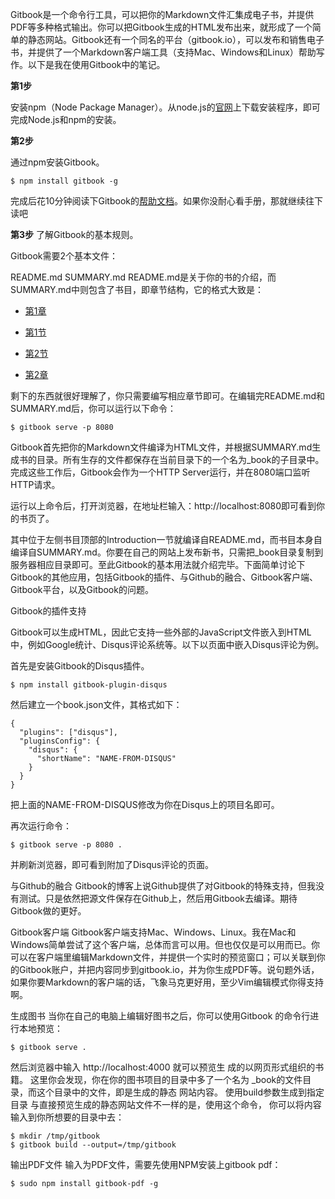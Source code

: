 ​		Gitbook是一个命令行工具，可以把你的Markdown文件汇集成电子书，并提供PDF等多种格式输出。你可以把Gitbook生成的HTML发布出来，就形成了一个简单的静态网站。Gitbook还有一个同名的平台（gitbook.io），可以发布和销售电子书，并提供了一个Markdown客户端工具（支持Mac、Windows和Linux）帮助写作。以下是我在使用Gitbook中的笔记。

**第1步**

安装npm（Node Package Manager）。从node.js的[官网](http://nodejs.org/#download)上下载安装程序，即可完成Node.js和npm的安装。

**第2步**

通过npm安装Gitbook。

```git
$ npm install gitbook -g
```

完成后花10分钟阅读下Gitbook的[帮助文档](http://help.gitbook.io/)。如果你没耐心看手册，那就继续往下读吧

**第3步** 
了解Gitbook的基本规则。

Gitbook需要2个基本文件：

README.md
SUMMARY.md
README.md是关于你的书的介绍，而SUMMARY.md中则包含了书目，即章节结构，它的格式大致是：

* [第1章](c1.md)

 * [第1节](c1s1.md)

 * [第2节](c1s2.md)

* [第2章](c2.md)

剩下的东西就很好理解了，你只需要编写相应章节即可。在编辑完README.md和SUMMARY.md后，你可以运行以下命令：

```
$ gitbook serve -p 8080 
```

Gitbook首先把你的Markdown文件编译为HTML文件，并根据SUMMARY.md生成书的目录。所有生存的文件都保存在当前目录下的一个名为_book的子目录中。完成这些工作后，Gitbook会作为一个HTTP Server运行，并在8080端口监听HTTP请求。

运行以上命令后，打开浏览器，在地址栏输入：http://localhost:8080即可看到你的书页了。

其中位于左侧书目顶部的Introduction一节就编译自README.md，而书目本身自编译自SUMMARY.md。你要在自己的网站上发布新书，只需把_book目录复制到服务器相应目录即可。至此Gitbook的基本用法就介绍完毕。下面简单讨论下Gitbook的其他应用，包括Gitbook的插件、与Github的融合、Gitbook客户端、Gitbook平台，以及Gitbook的问题。

Gitbook的插件支持

Gitbook可以生成HTML，因此它支持一些外部的JavaScript文件嵌入到HTML中，例如Google统计、Disqus评论系统等。以下以页面中嵌入Disqus评论为例。

首先是安装Gitbook的Disqus插件。

```
$ npm install gitbook-plugin-disqus
```

然后建立一个book.json文件，其格式如下：

```
{
  "plugins": ["disqus"],
  "pluginsConfig": {
    "disqus": {
      "shortName": "NAME-FROM-DISQUS"
    }
  }
}
```


把上面的NAME-FROM-DISQUS修改为你在Disqus上的项目名即可。

再次运行命令：

```
$ gitbook serve -p 8080 .
```

并刷新浏览器，即可看到附加了Disqus评论的页面。

与Github的融合
Gitbook的博客上说Github提供了对Gitbook的特殊支持，但我没有测试。只是依然把源文件保存在Github上，然后用Gitbook去编译。期待Gitbook做的更好。

Gitbook客户端
Gitbook客户端支持Mac、Windows、Linux。我在Mac和Windows简单尝试了这个客户端，总体而言可以用。但也仅仅是可以用而已。你可以在客户端里编辑Markdown文件，并提供一个实时的预览窗口；可以关联到你的Gitbook账户，并把内容同步到gitbook.io，并为你生成PDF等。说句题外话，如果你要Markdown的客户端的话，飞象马克更好用，至少Vim编辑模式你得支持啊。

生成图书
当你在自己的电脑上编辑好图书之后，你可以使用Gitbook
的命令行进行本地预览：

```
$ gitbook serve .
```

然后浏览器中输入 http://localhost:4000 就可以预览生
成的以网页形式组织的书籍。
这里你会发现，你在你的图书项目的目录中多了一个名为
_book的文件目录，而这个目录中的文件，即是生成的静态
网站内容。
使用build参数生成到指定目录
与直接预览生成的静态网站文件不一样的是，使用这个命令，
你可以将内容输入到你所想要的目录中去：

```
$ mkdir /tmp/gitbook
$ gitbook build --output=/tmp/gitbook
```

输出PDF文件
输入为PDF文件，需要先使用NPM安装上gitbook pdf：

```
$ sudo npm install gitbook-pdf -g
```


